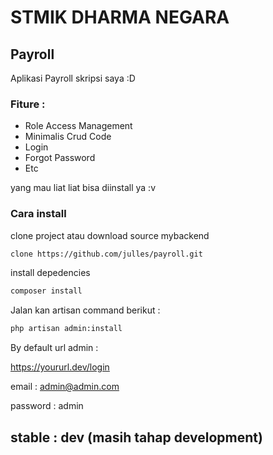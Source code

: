 # STMIK DHARMA NEGARA

## Payroll 

Aplikasi Payroll skripsi saya :D

### Fiture :

- Role Access Management
- Minimalis Crud Code
- Login
- Forgot Password
- Etc

yang mau liat liat bisa diinstall ya :v

### Cara install 

clone project atau download source mybackend

```sh
clone https://github.com/julles/payroll.git
```

install depedencies

``` sh
composer install
```

Jalan kan artisan command berikut : 

``` sh
php artisan admin:install
```

By default url admin : 

https://yoururl.dev/login

email : admin@admin.com

password : admin

## stable : dev (masih tahap development)
